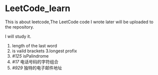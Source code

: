 # LeetCode_learn
   This is about leetcode,The LeetCode code I wrote later will be uploaded to the repository.
   
   I will study it.
   1. length of the last word
   2. is vaild brackets
   3.longest profix
   4. *\#125* isPalindrome
   5. *\#17* 电话号码的字符组合
   6. *\#929* 独特的电子邮件地址